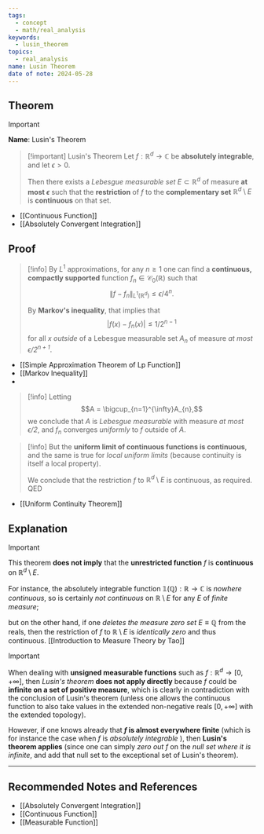 ```yaml
---
tags:
  - concept
  - math/real_analysis
keywords:
  - lusin_theorem
topics:
  - real_analysis
name: Lusin Theorem
date of note: 2024-05-28
---
```


## Theorem

>[!important]
>**Name**: Lusin's Theorem

>[!important] Lusin's Theorem
>Let $f : \mathbb{R}^d \rightarrow \mathbb{C}$ be **absolutely integrable**, and let $\epsilon > 0$. 
>
>Then there exists a *Lebesgue measurable set* $E \subset \mathbb{R}^d$ of measure **at most $\epsilon$** such that the **restriction** of $f$ to the **complementary set** $\mathbb{R}^d \setminus E$ is **continuous** on that set. 


- [[Continuous Function]]
- [[Absolutely Convergent Integration]]

## Proof

>[!info]
>By $L^{1}$ approximations, for any $n \ge 1$ one can find a **continuous, compactly supported** function $f_n \in \mathcal{C}_{0}(\mathbb{R})$ such that $$\lVert f -f_n \rVert_{L^1(\mathbb{R}^d)} \le \epsilon/4^{n}.$$ 
>
>By **Markov's inequality**, that implies that $$\left\lvert f(x) -f_n(x) \right\rvert\le 1/2^{n-1}$$  for all $x$ *outside* of a Lebesgue measurable set $A_n$ of measure *at most $\epsilon/2^{n+1}$*. 

- [[Simple Approximation Theorem of Lp Function]]
- [[Markov Inequality]]
- 

>[!info]
>Letting $$A = \bigcup_{n=1}^{\infty}A_{n},$$ we conclude that $A$ is *Lebesgue measurable* with measure *at most $\epsilon/2$*, and $f_n$ converges *uniformly* to $f$ outside of $A$. 
>

>[!info]
>But the **uniform limit of continuous functions is continuous**, and the same is true for *local uniform limits* (because continuity is itself a local property). 
>
>We conclude that the restriction $f$ to $\mathbb{R}^{d} \setminus  E$ is continuous, as required. QED

- [[Uniform Continuity Theorem]]


## Explanation

>[!important]
>This theorem **does not imply** that the **unrestricted function** $f$ is **continuous** on $\mathbb{R}^d \setminus  E$. 
>
>For instance, the absolutely integrable function $\mathbb{1}(\mathbb{Q}) : \mathbb{R} \rightarrow \mathbb{C}$ is *nowhere continuous*, so is certainly *not continuous* on $\mathbb{R} \setminus  E$ for any $E$ of *finite measure*; 
>
>but on the other hand, if one *deletes the measure zero set* $E \equiv \mathbb{Q}$ from the reals, then the restriction of $f$ to $\mathbb{R} \setminus  E$ is *identically zero* and thus continuous. [[Introduction to Measure Theory by Tao]]


>[!important] 
>When dealing with **unsigned measurable functions** such as $f : \mathbb{R}^d \rightarrow [0,+\infty]$, then *Lusin's theorem* **does not apply directly** because $f$ could be **infinite on a set of positive measure**, which is clearly in contradiction with the conclusion of Lusin's theorem (unless one allows the continuous function to also take values in the extended non-negative reals $[0,+\infty]$ with the extended topology). 
>
>However, if one knows already that **$f$ is almost everywhere finite** (which is for instance the case when $f$ is *absolutely integrable* ), then **Lusin's theorem applies** (since one can simply *zero out* $f$ on the *null set where it is infinite*, and add that null set to the exceptional set of Lusin's theorem).





-----------
##  Recommended Notes and References

- [[Absolutely Convergent Integration]]
- [[Continuous Function]]
- [[Measurable Function]]
